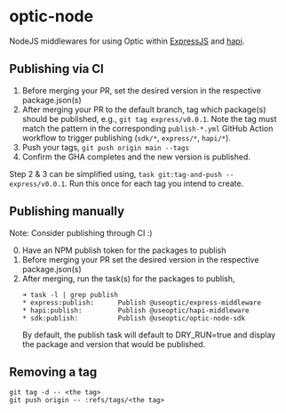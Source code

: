 # optic-node

NodeJS middlewares for using Optic within [ExpressJS](https://expressjs.com) and [hapi](https://hapi.dev).

## Publishing via CI

1. Before merging your PR, set the desired version in the respective package.json(s)
1. After merging your PR to the default branch, tag which package(s) should be published, e.g., `git tag express/v0.0.1`. Note the tag must match the pattern in the corresponding `publish-*.yml` GitHub Action workflow to trigger publishing (`sdk/*`, `express/*`, `hapi/*`).
1. Push your tags, `git push origin main --tags`
1. Confirm the GHA completes and the new version is published.

Step 2 & 3 can be simplified using, `task git:tag-and-push -- express/v0.0.1`. Run this once for each tag you intend to create.

## Publishing manually

Note: Consider publishing through CI :)

0. Have an NPM publish token for the packages to publish
0. Before merging your PR set the desired version in the respective package.json(s)
0. After merging, run the task(s) for the packages to publish,
    ```
    ➜ task -l | grep publish
    * express:publish:      Publish @useoptic/express-middleware
    * hapi:publish:         Publish @useoptic/hapi-middleware
    * sdk:publish:          Publish @useoptic/optic-node-sdk
    ```
    By default, the publish task will default to DRY_RUN=true and display the package and version that would be published.

## Removing a tag

```
git tag -d -- <the tag>
git push origin -- :refs/tags/<the tag>
```

